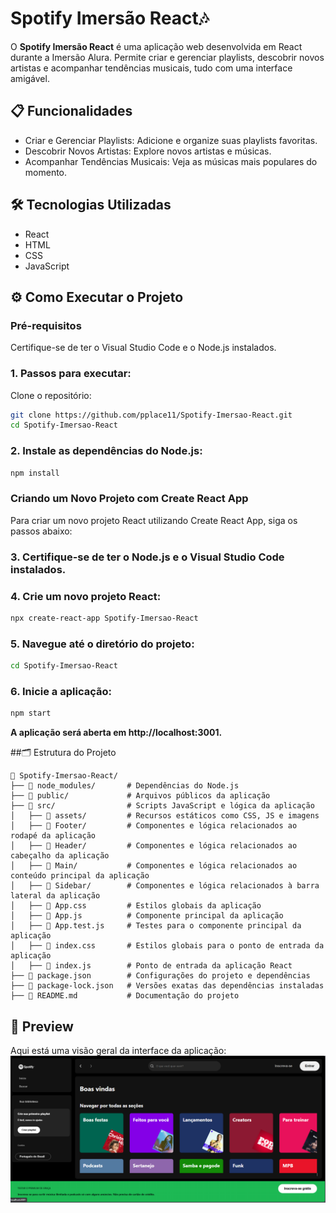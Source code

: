 # Spotify Imersão React🎶
O **Spotify Imersão React** é uma aplicação web desenvolvida em React durante a Imersão Alura. 
Permite criar e gerenciar playlists, descobrir novos artistas e acompanhar tendências musicais, 
tudo com uma interface amigável.

## 📋 Funcionalidades
- Criar e Gerenciar Playlists: Adicione e organize suas playlists favoritas.
- Descobrir Novos Artistas: Explore novos artistas e músicas.
- Acompanhar Tendências Musicais: Veja as músicas mais populares do momento.

## 🛠️ Tecnologias Utilizadas
- React
- HTML
- CSS
- JavaScript

## ⚙️ Como Executar o Projeto
### Pré-requisitos
Certifique-se de ter o Visual Studio Code e o Node.js instalados.

### 1. **Passos para executar:**
Clone o repositório:
```bash
git clone https://github.com/pplace11/Spotify-Imersao-React.git
cd Spotify-Imersao-React
```

### 2. **Instale as dependências do Node.js:**
```bash
npm install
```

### Criando um Novo Projeto com Create React App
Para criar um novo projeto React utilizando Create React App, siga os passos abaixo:

### 3. **Certifique-se de ter o Node.js e o Visual Studio Code instalados.**

### 4. **Crie um novo projeto React:**
```bash
npx create-react-app Spotify-Imersao-React
```

### 5. **Navegue até o diretório do projeto:**
```bash
cd Spotify-Imersao-React
```

### 6. **Inicie a aplicação:**
```bash
npm start
```
**A aplicação será aberta em http://localhost:3001.**

##🗂️ Estrutura do Projeto
```plaintext
📁 Spotify-Imersao-React/
├── 📂 node_modules/       # Dependências do Node.js
├── 📂 public/             # Arquivos públicos da aplicação
├── 📂 src/                # Scripts JavaScript e lógica da aplicação
│   ├── 📂 assets/         # Recursos estáticos como CSS, JS e imagens
│   ├── 📂 Footer/         # Componentes e lógica relacionados ao rodapé da aplicação
│   ├── 📂 Header/         # Componentes e lógica relacionados ao cabeçalho da aplicação
│   ├── 📂 Main/           # Componentes e lógica relacionados ao conteúdo principal da aplicação
│   ├── 📂 Sidebar/        # Componentes e lógica relacionados à barra lateral da aplicação
│   ├── 📄 App.css         # Estilos globais da aplicação
│   ├── 📄 App.js          # Componente principal da aplicação
│   ├── 📄 App.test.js     # Testes para o componente principal da aplicação
│   ├── 📄 index.css       # Estilos globais para o ponto de entrada da aplicação
│   ├── 📄 index.js        # Ponto de entrada da aplicação React
├── 📄 package.json        # Configurações do projeto e dependências
├── 📄 package-lock.json   # Versões exatas das dependências instaladas
├── 📄 README.md           # Documentação do projeto
```
## 📸 Preview
Aqui está uma visão geral da interface da aplicação:
![Sptify Imersao React Preview](src/assets/web/pagina.png)
